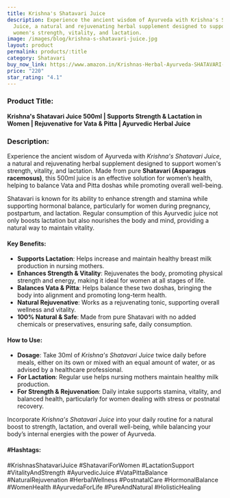 ```yaml
---
title: Krishna's Shatavari Juice
description: Experience the ancient wisdom of Ayurveda with Krishna's Shatavari
  Juice, a natural and rejuvenating herbal supplement designed to support
  women's strength, vitality, and lactation.
image: /images/blog/krishna-s-shatavari-juice.jpg
layout: product
permalink: products/:title
category: Shatavari
buy_now_link: https://www.amazon.in/Krishnas-Herbal-Ayurveda-SHATAVARI-JUICE/dp/B07B3TP8MN/ref=sr_1_36?crid=1RR0SQTKSAHO6&tag=m0150-21
price: "220"
star_rating: "4.1"
---
```

### Product Title:
**Krishna's Shatavari Juice 500ml | Supports Strength & Lactation in Women | Rejuvenative for Vata & Pitta | Ayurvedic Herbal Juice**

### Description:
Experience the ancient wisdom of Ayurveda with *Krishna's Shatavari Juice*, a natural and rejuvenating herbal supplement designed to support women's strength, vitality, and lactation. Made from pure **Shatavari (Asparagus racemosus)**, this 500ml juice is an effective solution for women’s health, helping to balance Vata and Pitta doshas while promoting overall well-being.

Shatavari is known for its ability to enhance strength and stamina while supporting hormonal balance, particularly for women during pregnancy, postpartum, and lactation. Regular consumption of this Ayurvedic juice not only boosts lactation but also nourishes the body and mind, providing a natural way to maintain vitality.

#### Key Benefits:
- **Supports Lactation**: Helps increase and maintain healthy breast milk production in nursing mothers.
- **Enhances Strength & Vitality**: Rejuvenates the body, promoting physical strength and energy, making it ideal for women at all stages of life.
- **Balances Vata & Pitta**: Helps balance these two doshas, bringing the body into alignment and promoting long-term health.
- **Natural Rejuvenative**: Works as a rejuvenating tonic, supporting overall wellness and vitality.
- **100% Natural & Safe**: Made from pure Shatavari with no added chemicals or preservatives, ensuring safe, daily consumption.

#### How to Use:
- **Dosage**: Take 30ml of *Krishna's Shatavari Juice* twice daily before meals, either on its own or mixed with an equal amount of water, or as advised by a healthcare professional.
- **For Lactation**: Regular use helps nursing mothers maintain healthy milk production.
- **For Strength & Rejuvenation**: Daily intake supports stamina, vitality, and balanced health, particularly for women dealing with stress or postnatal recovery.

Incorporate *Krishna's Shatavari Juice* into your daily routine for a natural boost to strength, lactation, and overall well-being, while balancing your body’s internal energies with the power of Ayurveda.

#### #Hashtags:
#KrishnasShatavariJuice #ShatavariForWomen #LactationSupport #VitalityAndStrength #AyurvedicJuice #VataPittaBalance #NaturalRejuvenation #HerbalWellness #PostnatalCare #HormonalBalance #WomenHealth #AyurvedaForLife #PureAndNatural #HolisticHealing
